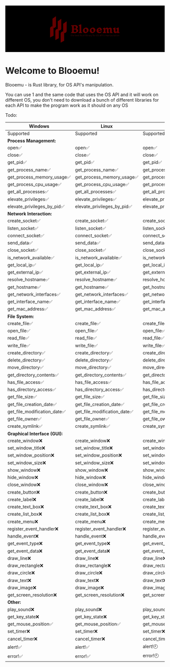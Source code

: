 ![](./blooemux.png)
# Welcome to Blooemu!
Blooemu - is Rust library, for OS API's manipulation. 

You can use 1 and the same code that uses the OS API and it will work on different OS, you don't need to download a bunch of different libraries for each API to make the program work as it should on any OS

Todo:

| Windows                        | Linux                       | MacOS                       |
|--------------------------------|-----------------------------|-----------------------------|
| Supported                      | Supported                   | Supported                   |
| **Process Management:**        |
| open✅                          | open✅                       | open✅                       |
| close✅                         | close✅                      | close✅                      |
| get_pid✅                       | get_pid✅                    | get_pid✅                    |
| get_process_name✅              | get_process_name✅           | get_process_name✅           |
| get_process_memory_usage✅      | get_process_memory_usage✅   | get_process_memory_usage✅   |
| get_process_cpu_usage✅         | get_process_cpu_usage✅      | get_process_cpu_usage✅      |
| get_all_processes✅             | get_all_processes✅          | get_all_processes✅          |
| elevate_privileges✅            | elevate_privileges✅         | elevate_privileges✅         |
| elevate_privileges_by_pid✅     | elevate_privileges_by_pid✅  | elevate_privileges_by_pid✅  |
| **Network Interaction:**       |
| create_socket✅                 | create_socket✅              | create_socket✅              |
| listen_socket✅                 | listen_socket✅             | listen_socket✅             |
| connect_socket✅                | connect_socket✅            | connect_socket✅            |
| send_data✅                     | send_data✅                  | send_data✅                  |
| close_socket✅                  | close_socket✅               | close_socket✅               |
| is_network_available✅          | is_network_available✅       | is_network_available✅       |
| get_local_ip✅                  | get_local_ip✅               | get_local_ip✅               |
| get_external_ip✅               | get_external_ip✅            | get_external_ip✅            |
| resolve_hostname✅              | resolve_hostname✅           | resolve_hostname✅           |
| get_hostname✅                  | get_hostname✅               | get_hostname✅               |
| get_network_interfaces✅        | get_network_interfaces✅     | get_network_interfaces✅     |
| get_interface_name✅            | get_interface_name✅         | get_interface_name✅         |
|get_mac_address✅|get_mac_address✅|get_mac_address✅|
| **File System:**               |
| create_file✅                   | create_file✅                | create_file✅                |
| open_file✅                     | open_file✅                  | open_file✅                  |
| read_file✅                     | read_file✅                  | read_file✅                  |
| write_file✅                    | write_file✅                 | write_file✅                 |
| create_directory✅              | create_directory✅           | create_directory✅           |
| delete_directory✅              | delete_directory✅           | delete_directory✅           |
| move_directory✅                | move_directory✅             | move_directory✅             |
| get_directory_contents✅        | get_directory_contents✅     | get_directory_contents✅     |
| has_file_access✅               | has_file_access✅            | has_file_access✅            |
| has_directory_access✅          | has_directory_access✅       | has_directory_access✅       |
| get_file_size✅                 | get_file_size✅              | get_file_size✅              |
| get_file_creation_date✅        | get_file_creation_date✅     | get_file_creation_date✅     |
| get_file_modification_date✅    | get_file_modification_date✅ | get_file_modification_date✅ |
| get_file_owner✅                | get_file_owner✅             | get_file_owner✅             |
| create_symlink✅                | create_symlink✅             | create_symlink✅             |
| **Graphical Interface (GUI):** |
| create_window❌                 | create_window❌              | create_window❌              |
| set_window_title❌              | set_window_title❌           | set_window_title❌           |
| set_window_position❌           | set_window_position❌        | set_window_position❌        |
| set_window_size❌               | set_window_size❌            | set_window_size❌            |
| show_window❌                   | show_window❌                | show_window❌                |
| hide_window❌                   | hide_window❌                | hide_window❌                
| close_window❌                  | close_window❌               | close_window❌               |
| create_button❌                 | create_button❌              | create_button❌              |
| create_label❌                  | create_label❌               | create_label❌               |
| create_text_box❌               | create_text_box❌            | create_text_box❌            |
| create_list_box❌               | create_list_box❌            | create_list_box❌            |
| create_menu❌                   | create_menu❌                | create_menu❌                |
| register_event_handler❌        | register_event_handler❌     | register_event_handler❌     |
| handle_event❌                  | handle_event❌               | handle_event❌               |
| get_event_type❌                | get_event_type❌             | get_event_type❌             |
| get_event_data❌                | get_event_data❌             | get_event_data❌             |
| draw_line❌                     | draw_line❌                  | draw_line❌                  |
| draw_rectangle❌                | draw_rectangle❌             | draw_rectangle❌             |
| draw_circle❌                   | draw_circle❌                | draw_circle❌                |
| draw_text❌                     | draw_text❌                  | draw_text❌                  |
| draw_image❌                    | draw_image❌                 | draw_image❌                 |
| get_screen_resolution❌         | get_screen_resolution❌      | get_screen_resolution❌      |
| **Other:**                     |
| play_sound❌                    | play_sound❌                 | play_sound❌                 |
| get_key_state❌                 | get_key_state❌              | get_key_state❌              
| get_mouse_position✅            | get_mouse_position✅         | get_mouse_position✅         |
| set_timer❌                     | set_timer❌                  | set_timer❌                  |
| cancel_timer❌                  | cancel_timer❌               | cancel_timer❌               |
| alert!✅                        | alert!✅                     | alert!🕘                    |
| error!✅                        | error!✅                     | error!🕘                    |